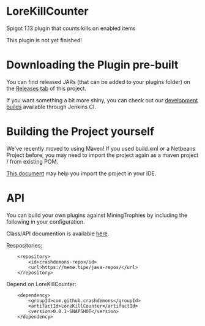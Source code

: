 # LoreKillCounter
Spigot 1.13 plugin that counts kills on enabled items

This plugin is not yet finished!


# Downloading the Plugin pre-built
You can find released JARs (that can be added to your plugins folder) on the [Releases tab](https://github.com/crashdemons/LoreKillCounter/releases) of this project.

If you want something a bit more shiny, you can check out our [development builds](https://ci.meme.tips/job/LoreKillCounter/) available through Jenkins CI.

# Building the Project yourself
We've recently moved to using Maven! If you used build.xml or a Netbeans Project before, you may need to import the project again as a maven project / from existing POM.

[This document](https://github.com/crashdemons/Notes/blob/master/Importing_Maven_Projects.md) may help you import the project in your IDE.

# API

You can build your own plugins against MiningTrophies by including the following in your configuration.

Class/API documention is available [here](https://crashdemons.github.io/LoreKillCounter/).

Respositories:

        <repository>
            <id>crashdemons-repo</id>
            <url>https://meme.tips/java-repos/</url>
        </repository>
        
Depend on LoreKillCounter:

        <dependency>
            <groupId>com.github.crashdemons</groupId>
            <artifactId>LoreKillCounter</artifactId>
            <version>0.0.1-SNAPSHOT</version>
        </dependency>
